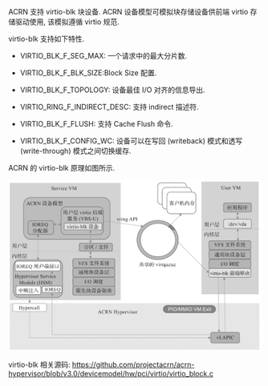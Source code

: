 
ACRN 支持 virtio-blk 块设备. ACRN 设备模型可模拟块存储设备供前端 virtio 存储驱动使用, 该模拟遵循 virtio 规范.

virtio-blk 支持如下特性.

* VIRTIO_BLK_F_SEG_MAX: 一个请求中的最大分片数.

* VIRTIO_BLK_F_BLK_SIZE:Block Size 配置.

* VIRTIO_BLK_F_TOPOLOGY: 设备最佳 I/O 对齐的信息导出.

* VIRTIO_RING_F_INDIRECT_DESC: 支持 indirect 描述符.

* VIRTIO_BLK_F_FLUSH: 支持 Cache Flush 命令.

* VIRTIO_BLK_F_CONFIG_WC: 设备可以在写回 (writeback) 模式和透写 (write-through) 模式之间切换缓存.

ACRN 的 virtio-blk 原理如图所示.

![2024-10-24-16-28-19.png](./images/2024-10-24-16-28-19.png)

virtio-blk 相关源码: https://github.com/projectacrn/acrn-hypervisor/blob/v3.0/devicemodel/hw/pci/virtio/virtio_block.c

